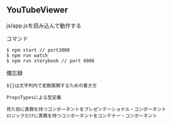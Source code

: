 ## YouTubeViewer

js/app.jsを読み込んで動作する

コマンド
```
$ npm start // port3000
$ npm run watch 
$ npm run storybook // port 6006
```

備忘録
```
${}は文字列内で変数展開するための書き方

PropsTypesによる型定義

見た目に責務を持つコンポーネントをプレゼンテーショナル・コンポーネント
ロジックだけに責務を持つコンポーネントをコンテナー・コンポーネント
```